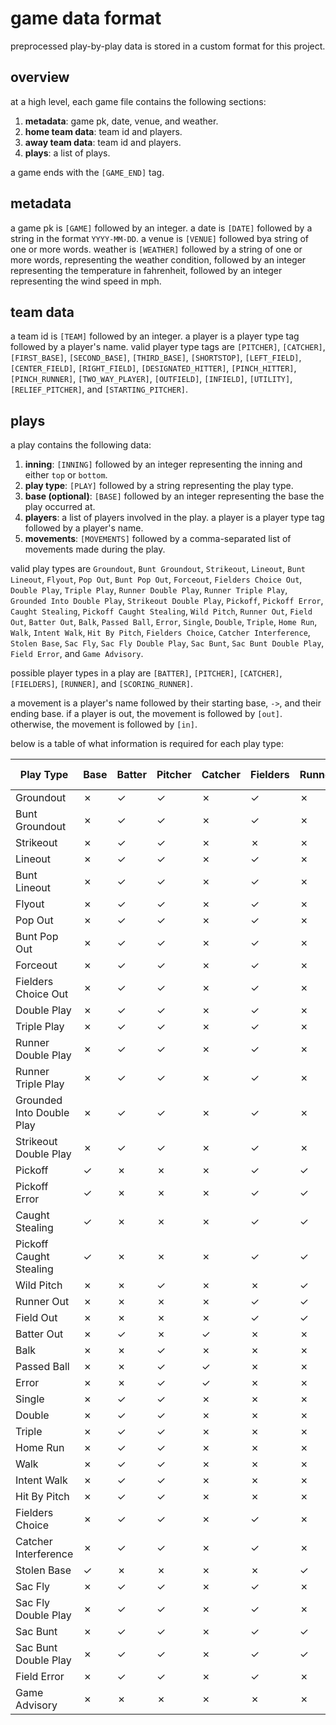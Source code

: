 # game data format

preprocessed play-by-play data is stored in a custom format for this project.

## overview

at a high level, each game file contains the following sections:

1. **metadata**: game pk, date, venue, and weather.
2. **home team data**: team id and players.
3. **away team data**: team id and players.
4. **plays**: a list of plays.

a game ends with the `[GAME_END]` tag.

## metadata

a game pk is `[GAME]` followed by an integer. a date is `[DATE]` followed by a string in the format `YYYY-MM-DD`. a venue is `[VENUE]` followed bya string of one or more words. weather is `[WEATHER]` followed by a string of one or more words, representing the weather condition, followed by an integer representing the temperature in fahrenheit, followed by an integer representing the wind speed in mph.

## team data

a team id is `[TEAM]` followed by an integer. a player is a player type tag followed by a player's name. valid player type tags are `[PITCHER]`, `[CATCHER]`, `[FIRST_BASE]`, `[SECOND_BASE]`, `[THIRD_BASE]`, `[SHORTSTOP]`, `[LEFT_FIELD]`, `[CENTER_FIELD]`, `[RIGHT_FIELD]`, `[DESIGNATED_HITTER]`, `[PINCH_HITTER]`, `[PINCH_RUNNER]`, `[TWO_WAY_PLAYER]`, `[OUTFIELD]`, `[INFIELD]`, `[UTILITY]`, `[RELIEF_PITCHER]`, and `[STARTING_PITCHER]`.

## plays

a play contains the following data:

1. **inning**: `[INNING]` followed by an integer representing the inning and either `top` or `bottom`.
2. **play type**: `[PLAY]` followed by a string representing the play type.
3. **base (optional)**: `[BASE]` followed by an integer representing the base the play occurred at.
4. **players**: a list of players involved in the play. a player is a player type tag followed by a player's name.
5. **movements**: `[MOVEMENTS]` followed by a comma-separated list of movements made during the play.

valid play types are `Groundout`, `Bunt Groundout`, `Strikeout`, `Lineout`, `Bunt Lineout`, `Flyout`, `Pop Out`, `Bunt Pop Out`, `Forceout`, `Fielders Choice Out`, `Double Play`, `Triple Play`, `Runner Double Play`, `Runner Triple Play`, `Grounded Into Double Play`, `Strikeout Double Play`, `Pickoff`, `Pickoff Error`, `Caught Stealing`, `Pickoff Caught Stealing`, `Wild Pitch`, `Runner Out`, `Field Out`, `Batter Out`, `Balk`, `Passed Ball`, `Error`, `Single`, `Double`, `Triple`, `Home Run`, `Walk`, `Intent Walk`, `Hit By Pitch`, `Fielders Choice`, `Catcher Interference`, `Stolen Base`, `Sac Fly`, `Sac Fly Double Play`, `Sac Bunt`, `Sac Bunt Double Play`, `Field Error`, and `Game Advisory`.

possible player types in a play are `[BATTER]`, `[PITCHER]`, `[CATCHER]`, `[FIELDERS]`, `[RUNNER]`, and `[SCORING_RUNNER]`.

a movement is a player's name followed by their starting base, `->`, and their ending base. if a player is out, the movement is followed by `[out]`. otherwise, the movement is followed by `[in]`.

below is a table of what information is required for each play type:

| Play Type | Base | Batter | Pitcher | Catcher | Fielders | Runner | Scoring Runner |
|-|-|-|-|-|-|-|-|
| Groundout | ✗ | ✓ | ✓ | ✗ | ✓ | ✗ | ✗ |
| Bunt Groundout | ✗ | ✓ | ✓ | ✗ | ✓ | ✗ | ✗ |
| Strikeout | ✗ | ✓ | ✓ | ✗ | ✗ | ✗ | ✗ |
| Lineout | ✗ | ✓ | ✓ | ✗ | ✓ | ✗ | ✗ |
| Bunt Lineout | ✗ | ✓ | ✓ | ✗ | ✓ | ✗ | ✗ |
| Flyout | ✗ | ✓ | ✓ | ✗ | ✓ | ✗ | ✗ |
| Pop Out | ✗ | ✓ | ✓ | ✗ | ✓ | ✗ | ✗ |
| Bunt Pop Out | ✗ | ✓ | ✓ | ✗ | ✓ | ✗ | ✗ |
| Forceout | ✗ | ✓ | ✓ | ✗ | ✓ | ✗ | ✗ |
| Fielders Choice Out | ✗ | ✓ | ✓ | ✗ | ✓ | ✗ | ✓ |
| Double Play | ✗ | ✓ | ✓ | ✗ | ✓ | ✗ | ✗ |
| Triple Play | ✗ | ✓ | ✓ | ✗ | ✓ | ✗ | ✗ |
| Runner Double Play | ✗ | ✓ | ✓ | ✗ | ✓ | ✗ | ✗ |
| Runner Triple Play | ✗ | ✓ | ✓ | ✗ | ✓ | ✗ | ✗ |
| Grounded Into Double Play | ✗ | ✓ | ✓ | ✗ | ✓ | ✗ | ✗ |
| Strikeout Double Play | ✗ | ✓ | ✓ | ✗ | ✓ | ✗ | ✗ |
| Pickoff | ✓ | ✗ | ✗ | ✗ | ✓ | ✓ | ✗ |
| Pickoff Error | ✓ | ✗ | ✗ | ✗ | ✓ | ✓ | ✗ |
| Caught Stealing | ✓ | ✗ | ✗ | ✗ | ✓ | ✓ | ✗ |
| Pickoff Caught Stealing | ✓ | ✗ | ✗ | ✗ | ✓ | ✓ | ✗ |
| Wild Pitch | ✗ | ✗ | ✓ | ✗ | ✗ | ✓ | ✗ |
| Runner Out | ✗ | ✗ | ✗ | ✗ | ✓ | ✓ | ✗ |
| Field Out | ✗ | ✗ | ✗ | ✗ | ✓ | ✓ | ✗ |
| Batter Out | ✗ | ✓ | ✗ | ✓ | ✗ | ✗ | ✗ |
| Balk | ✗ | ✗ | ✓ | ✗ | ✗ | ✗ | ✗ |
| Passed Ball | ✗ | ✗ | ✓ | ✓ | ✗ | ✗ | ✗ |
| Error | ✗ | ✗ | ✓ | ✓ | ✗ | ✗ | ✗ |
| Single | ✗ | ✓ | ✓ | ✗ | ✗ | ✗ | ✗ |
| Double | ✗ | ✓ | ✓ | ✗ | ✗ | ✗ | ✗ |
| Triple | ✗ | ✓ | ✓ | ✗ | ✗ | ✗ | ✗ |
| Home Run | ✗ | ✓ | ✓ | ✗ | ✗ | ✗ | ✗ |
| Walk | ✗ | ✓ | ✓ | ✗ | ✗ | ✗ | ✗ |
| Intent Walk | ✗ | ✓ | ✓ | ✗ | ✗ | ✗ | ✗ |
| Hit By Pitch | ✗ | ✓ | ✓ | ✗ | ✗ | ✗ | ✗ |
| Fielders Choice | ✗ | ✓ | ✓ | ✗ | ✓ | ✗ | ✗ |
| Catcher Interference | ✗ | ✓ | ✓ | ✗ | ✓ | ✗ | ✗ |
| Stolen Base | ✓ | ✗ | ✗ | ✗ | ✗ | ✓ | ✗ |
| Sac Fly | ✗ | ✓ | ✓ | ✗ | ✓ | ✗ | ✓ |
| Sac Fly Double Play | ✗ | ✓ | ✓ | ✗ | ✓ | ✗ | ✓ |
| Sac Bunt | ✗ | ✓ | ✓ | ✗ | ✓ | ✓ | ✗ |
| Sac Bunt Double Play | ✗ | ✓ | ✓ | ✗ | ✓ | ✓ | ✗ |
| Field Error | ✗ | ✓ | ✓ | ✗ | ✓ | ✗ | ✗ |
| Game Advisory | ✗ | ✗ | ✗ | ✗ | ✗ | ✗ | ✗ |
